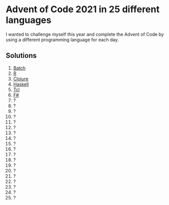 # Advent of Code 2021 in 25 different languages

I wanted to challenge myself this year and complete the Advent of Code by using a different programming language for each day. 

## Solutions
1. [Batch](1/main.bat)
2. [R](2/main.r)
3. [Clojure](3/main.clj)
4. [Haskell](4/main.hs)
5. [Tcl](5/main.tcl)
6. [F#](6/main.fs)
7. ?
8. ?
9. ?
10. ?
11. ?
12. ?
13. ?
14. ?
15. ?
16. ?
17. ?
18. ?
19. ?
20. ?
21. ?
22. ?
23. ?
24. ?
25. ?